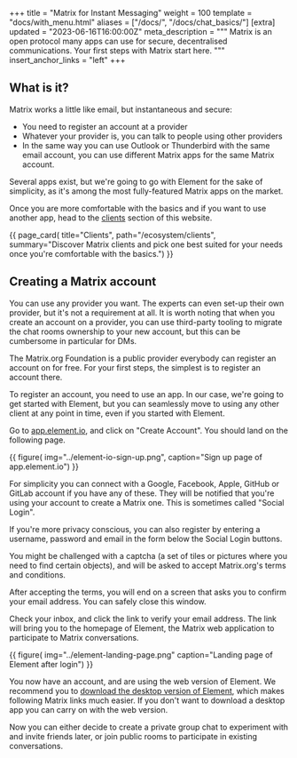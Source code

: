 +++
title = "Matrix for Instant Messaging"
weight = 100
template = "docs/with_menu.html"
aliases = ["/docs/", "/docs/chat_basics/"]
[extra]
updated = "2023-06-16T16:00:00Z"
meta_description = """
Matrix is an open protocol many apps can use for secure, decentralised
communications. Your first steps with Matrix start here.
"""
insert_anchor_links = "left"
+++

## What is it?

Matrix works a little like email, but instantaneous and secure:

- You need to register an account at a provider
- Whatever your provider is, you can talk to people using other providers
- In the same way you can use Outlook or Thunderbird with the same email
  account, you can use different Matrix apps for the same Matrix account.

Several apps exist, but we're going to go with Element for the sake of
simplicity, as it's among the most fully-featured Matrix apps on the market.

Once you are more comfortable with the basics and if you want to use another
app, head to the [clients](/ecosystem/clients) section of this website.

{{ page_card(
    title="Clients",
    path="/ecosystem/clients",
    summary="Discover Matrix clients and pick one best suited for your needs
             once you're comfortable with the basics.")
}}

## Creating a Matrix account

You can use any provider you want. The experts can even set-up their own
provider, but it's not a requirement at all. It is worth noting that when you
create an account on a provider, you can use third-party tooling to migrate the
chat rooms ownership to your new account, but this can be cumbersome in
particular for DMs.

The Matrix.org Foundation is a public provider everybody can register an account
on for free. For your first steps, the simplest is to register an account there.

To register an account, you need to use an app. In our case, we're going to get
started with Element, but you can seamlessly move to using any other client at
any point in time, even if you started with Element.

Go to [app.element.io](https://app.element.io), and click on "Create Account".
You should land on the following page.

{{ 
    figure(
        img="../element-io-sign-up.png",
        caption="Sign up page of app.element.io")
}}

For simplicity you can connect with a Google, Facebook, Apple, GitHub or GitLab
account if you have any of these. They will be notified that you're using your
account to create a Matrix one. This is sometimes called "Social Login".

If you're more privacy conscious, you can also register by entering a username,
password and email in the form below the Social Login buttons.

You might be challenged with a captcha (a set of tiles or pictures where you
need to find certain objects), and will be asked to accept Matrix.org's terms
and conditions.

After accepting the terms, you will end on a screen that asks you to confirm
your email address. You can safely close this window.

Check your inbox, and click the link to verify your email address. The link will
bring you to the homepage of Element, the Matrix web application to participate
to Matrix conversations.

{{ figure(
    img="../element-landing-page.png"
    caption="Landing page of Element after login")
}}

You now have an account, and are using the web version of Element. We recommend
you to [download the desktop version of Element](https://element.io/download),
which makes following Matrix links much easier. If you don't want to download a
desktop app you can carry on with the web version.

Now you can either decide to create a private group chat to experiment with and
invite friends later, or join public rooms to participate in existing
conversations.
